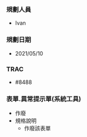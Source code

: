 ### <div id="user">規劃人員</div>
* Ivan

### <div id="updatedate">規劃日期</div>
* 2021/05/10

### <div id="trac">TRAC</div>
* #8488

### <div id="ExceptionPrompt">表單.異常提示單<path>(系統工具)</path></div>
* 作廢
* 規格說明
    * 作廢該表單
